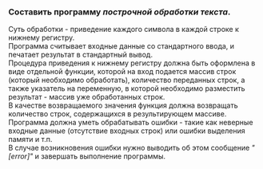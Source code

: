### Составить программу *построчной обработки текста*.   
Суть обработки - приведение каждого символа в каждой строке к нижнему регистру.  
Программа считывает входные данные со стандартного ввода, и печатает результат в стандартный вывод.  
Процедура приведения к нижнему регистру должна быть оформлена в виде отдельной функции, которой на вход подается массив строк (который необходимо обработать), количество переданных строк, а также указатель на переменную, в которой необходимо разместить результат - массив уже обработанных строк.  
В качестве возвращаемого значения функция должна возвращать количество строк, содержащихся в результирующем массиве.  
Программа должна уметь обрабатывать ошибки - такие как неверные входные данные (отсутствие входных строк) или ошибки выделения памяти и т.п.  
В случае возникновения ошибки нужно выводить об этом сообщение *"[error]"* и завершать выполнение программы.
